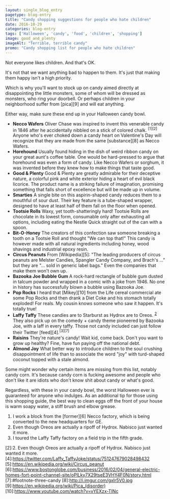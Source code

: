 ```yaml
---
layout: single_blog_entry
pagetype: blog-entry
title: "Candy shopping suggestions for people who hate children"
date: 2016-10-29
categories: blog-entry
tags: ['Halloween', 'candy', 'food', 'children', 'shopping']
image: good_and_plenty
imageAlt: "Terrible, terrible candy"
promo: "Candy shopping list for people who hate children"
---  
```


Not everyone likes children. And that's OK.

It's not that we want anything bad to happen to them. It's just that making them happy isn't a high priority.

Which is why you'll want to stock up on candy aimed directly at disappointing the little monsters, some of whom will be dressed as monsters, who ring your doorbell. Or perhaps children in your neighborhood suffer from [pica][9] and will eat anything.

Either way, make sure these end up in your Halloween candy bowl.

* **Necco Wafers** Oliver Chase was inspired to invent this venerable candy in 1846 after he accidentally nibbled on a stick of colored chalk. <sup>[1][2]</sup> Anyone who's ever choked down a candy heart on Valentine's Day will recognize that they are made from the same [substance][8] as Necco Wafers.
* **Horehound** Usually found hiding in the dish of weird ribbon candy on your great aunt's coffee table. One would be hard-pressed to argue that horehound was even a form of candy. Like Necco Wafers or sorghum, it was invented before they knew how to make things that taste good.
* **Good & Plenty** Good & Plenty are greatly admirable for their deceptive nature, a colorful pink and white exterior hiding a heart of evil black licorice. The product name is a striking failure of imagination, promising something that falls short of excellence but will be made up in volume.
* **Smarties** A single bite on this aspirin-shaped candy reduces them to a mouthful of sour dust. Their key feature is a tube-shaped wrapper, designed to have at least half of them fall on the floor when opened.
* **Tootsie Rolls** Waxy, yet tooth-shatteringly hard! Tootsie Rolls are chocolate in its lowest form, consumable only after exhausting all options, including eating the Nestle Quick straight out of the can with a spoon.
* **Bit-O-Honey** The creators of this confection saw someone breaking a tooth on a Tootsie Roll and thought "We can top that!" This candy is however made with all natural ingredients including honey, wood shavings and industrial epoxy resin.
* **Circus Peanuts**  From [Wikipedia][5]: "The leading producers of circus peanuts are Melster Candies, Spangler Candy Company, and Brach's ..." but they are "... sold in generic label bags." Even the companies that make them won't own up.
* **Bazooka Joe Bubble Gum** A rock-hard rectangle of bubble gum dusted in talcum powder and wrapped in a comic with a joke from 1946. No one in history has successfully blown a bubble using Bazooka Joe.
* **Pop Rocks** I heard that [Mikey][10] from the Life cereal commercial ate some Pop Rocks and then drank a Diet Coke and his stomach totally exploded! For reals. My cousin knows someone who saw it happen. It's totally true!
* **Laffy Taffy** These candies are to Starburst as Hydrox are to Oreos. <sup>[2][1]</sup> They also pick up on the comedy + candy theme pioneered by Bazooka Joe, with a laff in every taffy. Those not candy included can just follow their Twitter [feed][4].<sup>[3][7]</sup>
* **Raisins** They're nature's candy! Wait kid, come back. Don't you want to grow up healthy? Fine, have fun paying off the national debt.
* **Almond Joy** What better way to introduce children to the soul crushing disappointment of life than to associate the word "joy" with turd-shaped coconut topped with a stale almond.

Some might wonder why certain items are missing from this list, notably candy corn. It's because candy corn is fucking awesome and people who don't like it are idiots who don't know shit about candy or what's good.

Regardless, with these in your candy bowl, the worst Halloween ever is guaranteed for anyone who indulges. As an additional tip for those using this shopping guide, the best way to clean eggs off the front of your house is warm soapy water, a stiff brush and elbow grease.

1. <span id="footnote-two-candy"></span> I work a block from the [former][6] Necco factory, which is being converted to the new headquarters for GE.
2. <span id="footnote-one-candy"></span> Even though Oreos are actually a ripoff of Hydrox. Nabisco just wanted it more.
3. <span id="footnote-three-candy"></span> I toured the Laffy Taffy factory on a field trip in the fifth grade.

[1]:#footnote-one-candy
[2]:2. <span id="footnote-one-candy"></span> Even though Oreos are actually a ripoff of Hydrox. Nabisco just wanted it more.
[4]:https://twitter.com/Laffy_TaffyJoke/status/751247679028498432
[5]:https://en.wikipedia.org/wiki/Circus_peanut
[6]:https://www.bostonglobe.com/business/2016/02/04/general-electric-homes-fort-point-channel-site/oPlLky7X29tseE3VHY4F0N/story.html
[7]:#footnote-three-candy
[8]:http://i.imgur.com/gxIr5V0.jpg
[9]:https://en.wikipedia.org/wiki/Pica_(disorder)
[10]:https://www.youtube.com/watch?v=vYEXzx-TINc

